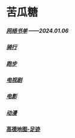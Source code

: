 # 苦瓜糖

##### [网络书单](./Fiction.md) ——2024.01.06

##### [骑行](./Ride.md)

##### [跑步](./Run.md)

##### [电视剧](TV-series.md)

##### [电影](./Film.md)

##### [动漫](Animation.md)

#### [高德地图-足迹](./Footprints.md)
